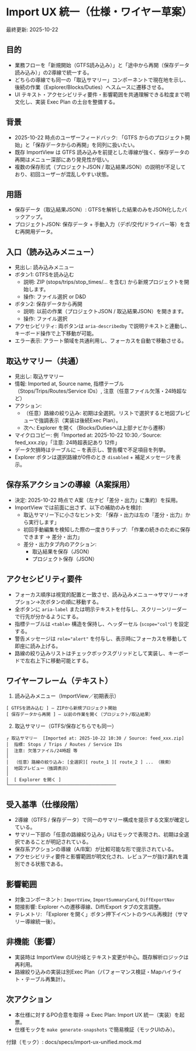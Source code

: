 # Import UX 統一（仕様・ワイヤー草案）

最終更新: 2025-10-22

## 目的
- 業務フローを「新規開始（GTFS読み込み）」と「途中から再開（保存データ読み込み）」の2導線で統一する。
- どちらの導線でも同一の「取込サマリー」コンポーネントで現在地を示し、後続の作業（Explorer/Blocks/Duties）へスムースに遷移させる。
- UI テキスト・アクセシビリティ要件・影響範囲を共通理解できる粒度まで明文化し、実装 Exec Plan の土台を整備する。

## 背景
- 2025-10-22 時点のユーザーフィードバック: 「GTFS からのプロジェクト開始」と「保存データからの再開」を同列に扱いたい。
- 既存 ImportView は GTFS 読み込みを前提とした導線が強く、保存データの再開はメニュー深部にあり発見性が低い。
- 複数の保存形式（プロジェクトJSON / 取込結果JSON）の説明が不足しており、初回ユーザーが混乱しやすい状態。

## 用語
- 保存データ（取込結果JSON）: GTFSを解析した結果のみをJSON化したバックアップ。
- プロジェクトJSON: 保存データ + 手動入力（デポ/交代/ドライバー等）を含む再開用データ。

## 入口（読み込みメニュー）
- 見出し: 読み込みメニュー
- ボタン1: GTFSを読み込む
  - 説明: ZIP (stops/trips/stop_times/… を含む) から新規プロジェクトを開始します。
  - 操作: ファイル選択 or D&D
- ボタン2: 保存データから再開
  - 説明: 以前の作業（プロジェクトJSON / 取込結果JSON）を開きます。
  - 操作: ファイル選択
- アクセシビリティ: 両ボタンは `aria-describedby` で説明テキストと連動し、キーボード操作で上下移動が可能。
- エラー表示: アラート領域を共通利用し、フォーカスを自動で移動させる。

## 取込サマリー（共通）
- 見出し: 取込サマリー
- 情報: Imported at, Source name, 指標テーブル（Stops/Trips/Routes/Service IDs）, 注意（任意ファイル欠落・24時超など）
- アクション:
  - （任意）路線の絞り込み: 初期は全選択。リストで選択すると地図プレビューで強調表示（実装は後続Exec Plan）。
  - 次へ: Explorer を開く（Blocks/Dutiesへは上部ナビから遷移）
- マイクロコピー: 例「Imported at: 2025-10-22 10:30／Source: feed_xxx.zip」「注意: 24時超表記あり 12件」
- データ欠損時はテーブルに `—` を表示し、警告欄で不足項目を列挙。
- Explorer ボタンは選択路線が0件のとき `disabled` + 補足メッセージを表示。

## 保存系アクションの導線（A案採用）
- 決定: 2025-10-22 時点で A案（左ナビ「差分・出力」に集約）を採用。
- ImportView では前面に出さず、以下の補助のみを検討:
  - 取込サマリー下に小さなヒント文: 「保存・出力は左の『差分・出力』から実行します」
  - 初回手動編集を検知した際の一度きりチップ: 「作業の続きのために保存できます → 差分・出力」
  - 差分・出力タブ内のアクション:
    - 取込結果を保存（JSON）
    - プロジェクト保存（JSON）

## アクセシビリティ要件
- フォーカス順序は視覚的配置と一致させ、読み込みメニュー→サマリー→オプション→次ボタンの順に移動する。
- 全ボタンに `aria-label` または明示テキストを付与し、スクリーンリーダーで行先が分かるようにする。
- 指標テーブルは `<table>` 構造を保持し、ヘッダーセル (`scope="col"`) を設定する。
- 警告メッセージは `role="alert"` を付与し、表示時にフォーカスを移動して即座に読み上げる。
- 路線の絞り込みリストはチェックボックスグリッドとして実装し、キーボードで左右上下に移動可能とする。

## ワイヤーフレーム（テキスト）

1) 読み込みメニュー（ImportView／初期表示）
```
[ GTFSを読み込む ] — ZIPから新規プロジェクト開始
[ 保存データから再開 ] — 以前の作業を開く（プロジェクト/取込結果）
```

2) 取込サマリー（GTFS/保存どちらでも同一）
```
┌ 取込サマリー  [Imported at: 2025-10-22 10:30 / Source: feed_xxx.zip]
│  指標: Stops / Trips / Routes / Service IDs
│  注意: 欠落ファイル/24時超 等
│
│  （任意）路線の絞り込み: [全選択][ route_1 ][ route_2 ] ... （検索）
│  地図プレビュー（強調表示）
│
│  [ Explorer を開く ]
└─────────────────────────────────────────
```

## 受入基準（仕様段階）
- 2導線（GTFS / 保存データ）で同一のサマリー構成を提示する文案が確定している。
- サマリー下部の「任意の路線絞り込み」UIはモックで表現され、初期は全選択であることが明記されている。
- 保存系アクションの導線（A/B案）が比較可能な形で提示されている。
- アクセシビリティ要件と影響範囲が明文化され、レビュアーが抜け漏れを識別できる状態である。

## 影響範囲
- 対象コンポーネント: `ImportView`, `ImportSummaryCard`, `DiffExportNav`
- 間接影響: Explorer への遷移導線、Diff/Export タブの文言調整。
- テレメトリ: 「Explorer を開く」ボタン押下イベントのラベル再検討（サマリー導線統一後）。

## 非機能（影響）
- 実装時は ImportView のUI分岐とテキスト変更が中心。既存解析ロジックは再利用。
- 路線絞り込みの実装は別Exec Plan（パフォーマンス検証・Mapハイライト・テーブル再集計）。

## 次アクション
- 本仕様に対するPO合意を取得 → Exec Plan: Import UX 統一（実装）を起票。
- 仕様モックを `make generate-snapshots` で簡易検証（モックUIのみ）。

付録（モック）: docs/specs/import-ux-unified.mock.md
